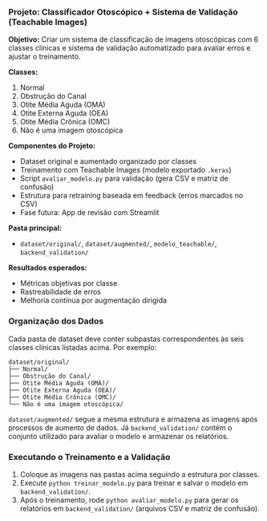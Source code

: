 ### Projeto: Classificador Otoscópico + Sistema de Validação (Teachable Images)

**Objetivo:** Criar um sistema de classificação de imagens otoscópicas com 6 classes clínicas e sistema de validação automatizado para avaliar erros e ajustar o treinamento.

**Classes:**
1. Normal
2. Obstrução do Canal
3. Otite Média Aguda (OMA)
4. Otite Externa Aguda (OEA)
5. Otite Média Crônica (OMC)
6. Não é uma imagem otoscópica

**Componentes do Projeto:**
- Dataset original e aumentado organizado por classes
- Treinamento com Teachable Images (modelo exportado `.keras`)
- Script `avaliar_modelo.py` para validação (gera CSV e matriz de confusão)
- Estrutura para retraining baseada em feedback (erros marcados no CSV)
- Fase futura: App de revisão com Streamlit

**Pasta principal:**
- `dataset/original/`, `dataset/augmented/`, `modelo_teachable/`, `backend_validation/`

**Resultados esperados:**
- Métricas objetivas por classe
- Rastreabilidade de erros
- Melhoria contínua por augmentação dirigida

### Organização dos Dados

Cada pasta de dataset deve conter subpastas correspondentes às seis classes
clínicas listadas acima. Por exemplo:

```
dataset/original/
├── Normal/
├── Obstrução do Canal/
├── Otite Média Aguda (OMA)/
├── Otite Externa Aguda (OEA)/
├── Otite Média Crônica (OMC)/
└── Não é uma imagem otoscópica/
```

`dataset/augmented/` segue a mesma estrutura e armazena as imagens após
processos de aumento de dados. Já `backend_validation/` contém o conjunto
utilizado para avaliar o modelo e armazenar os relatórios.

### Executando o Treinamento e a Validação

1. Coloque as imagens nas pastas acima seguindo a estrutura por classes.
2. Execute `python treinar_modelo.py` para treinar e salvar o modelo em
   `backend_validation/`.
3. Após o treinamento, rode `python avaliar_modelo.py` para gerar os relatórios
   em `backend_validation/` (arquivos CSV e matriz de confusão).
